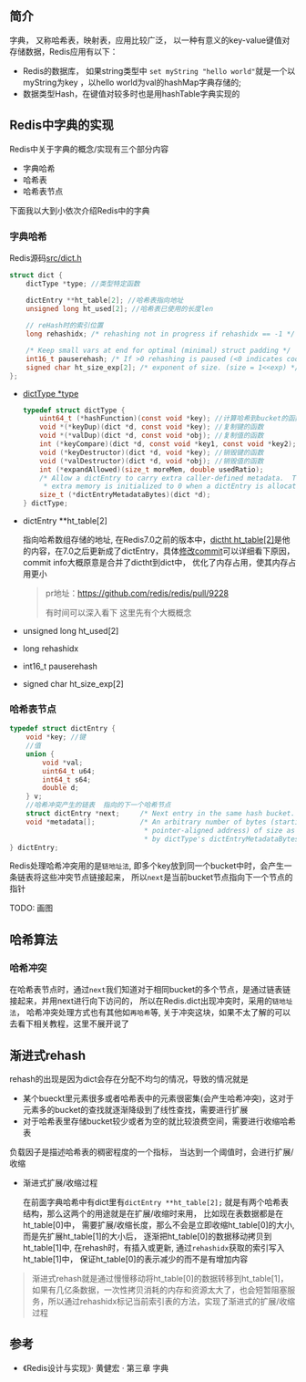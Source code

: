## 简介

字典， 又称哈希表，映射表，应用比较广泛， 以一种有意义的key-value键值对存储数据，Redis应用有以下：

- Redis的数据库， 如果string类型中 `set myString "hello world"`就是一个以myString为key ，以hello world为val的hashMap字典存储的; 
- 数据类型Hash，在键值对较多时也是用hashTable字典实现的

## Redis中字典的实现

Redis中关于字典的概念/实现有三个部分内容

- 字典哈希
- 哈希表
- 哈希表节点

下面我以大到小依次介绍Redis中的字典

### 字典哈希

Redis源码[src/dict.h](https://github.com/redis/redis/blob/7.0/src/dict.h#L79)

```c
struct dict {
    dictType *type; //类型特定函数

    dictEntry **ht_table[2]; //哈希表指向地址
    unsigned long ht_used[2]; //哈希表已使用的长度len
	
  	// reHash时的索引位置
    long rehashidx; /* rehashing not in progress if rehashidx == -1 */

    /* Keep small vars at end for optimal (minimal) struct padding */
    int16_t pauserehash; /* If >0 rehashing is paused (<0 indicates coding error) */
    signed char ht_size_exp[2]; /* exponent of size. (size = 1<<exp) */ //当前哈希表实际占用的内存长度大小
};
```

- [dictType *type](https://github.com/redis/redis/blob/7.0/src/dict.h#L63)

  ```c
  typedef struct dictType {
      uint64_t (*hashFunction)(const void *key); //计算哈希到bucket的函数
      void *(*keyDup)(dict *d, const void *key); //复制键的函数
      void *(*valDup)(dict *d, const void *obj); //复制值的函数
      int (*keyCompare)(dict *d, const void *key1, const void *key2); //键进行比较
      void (*keyDestructor)(dict *d, void *key); //销毁键的函数
      void (*valDestructor)(dict *d, void *obj); //销毁值的函数
      int (*expandAllowed)(size_t moreMem, double usedRatio); 
      /* Allow a dictEntry to carry extra caller-defined metadata.  The
       * extra memory is initialized to 0 when a dictEntry is allocated. */
      size_t (*dictEntryMetadataBytes)(dict *d);
  } dictType;
  ```

- dictEntry **ht_table[2]

  指向哈希数组存储的地址, 在Redis7.0之前的版本中，[dictht ht_table[2]](https://github.com/redis/redis/blob/6.2/src/dict.h#L83)是他的内容，在7.0之后更新成了dictEntry，具体[修改commit](https://github.com/redis/redis/commit/5e908a290ccbe9c4a7bea9356faf3b837df62793#diff-0ae7aa2e13ffeaa10fef6ab701b9261acd55e58c74023c928d6059ee5dd8d3b2L80)可以详细看下原因，commit info大概原意是合并了dictht到dict中， 优化了内存占用，使其内存占用更小

  > pr地址：https://github.com/redis/redis/pull/9228
  >
  > 有时间可以深入看下 这里先有个大概概念

- unsigned long ht_used[2]

- long rehashidx

- int16_t pauserehash

- signed char ht_size_exp[2]

### 哈希表节点

```c
typedef struct dictEntry {
    void *key; //键
  	//值
    union {
        void *val; 
        uint64_t u64;
        int64_t s64;
        double d;
    } v;
  	//哈希冲突产生的链表  指向的下一个哈希节点
    struct dictEntry *next;     /* Next entry in the same hash bucket. */
    void *metadata[];           /* An arbitrary number of bytes (starting at a
                                 * pointer-aligned address) of size as returned
                                 * by dictType's dictEntryMetadataBytes(). */
} dictEntry;
```

Redis处理哈希冲突用的是`链地址法`, 即多个key放到同一个bucket中时，会产生一条链表将这些冲突节点链接起来， 所以`next`是当前bucket节点指向下一个节点的指针

TODO: 画图



## 哈希算法

### 哈希冲突

在哈希表节点时，通过`next`我们知道对于相同bucket的多个节点，是通过链表链接起来，并用next进行向下访问的， 所以在Redis.dict出现冲突时，采用的`链地址法`， 哈希冲突处理方式也有其他如`再哈希`等, 关于冲突这块，如果不太了解的可以去看下相关教程，这里不展开说了
## 渐进式rehash

rehash的出现是因为dict会存在分配不均匀的情况，导致的情况就是

- 某个bueckt里元素很多或者哈希表中的元素很密集(会产生哈希冲突)，这对于元素多的bucket的查找就逐渐降级到了线性查找，需要进行扩展
- 对于哈希表里存储bucket较少或者为空的就比较浪费空间，需要进行收缩哈希表

负载因子是描述哈希表的稠密程度的一个指标， 当达到一个阈值时，会进行扩展/收缩

- 渐进式扩展/收缩过程

  在前面字典哈希中有dict里有`dictEntry **ht_table[2];` 就是有两个哈希表结构，那么这两个的用途就是在扩展/收缩时来用， 比如现在表数据都是在ht_table[0]中， 需要扩展/收缩长度，那么不会是立即收缩ht_table[0]的大小, 而是先扩展ht_table[1]的大小后， 逐渐把ht_table[0]的数据移动拷贝到ht_table[1]中,  在rehash时，有插入或更新,  通过`rehashidx`获取的索引写入ht_table[1]中， 保证ht_table[0]的表示减少的而不是有增加内容

> 渐进式rehash就是通过慢慢移动将ht_table[0]的数据转移到ht_table[1]， 如果有几亿条数据，一次性拷贝消耗的内存和资源太大了，也会短暂阻塞服务，所以通过rehashidx标记当前索引表的方法，实现了渐进式的扩展/收缩过程



## 参考

- 《Redis设计与实现》· 黄健宏 · 第三章 字典